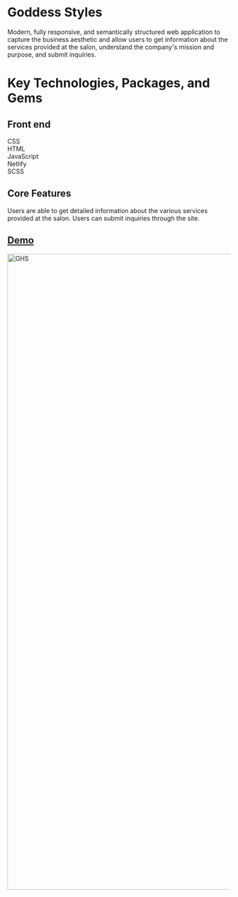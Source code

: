 # Goddess Styles

 Modern, fully responsive, and semantically structured web application to capture the business aesthetic and allow users to get information about the services provided at the salon, understand the company's mission and purpose, and submit inquiries.

# Key Technologies, Packages, and Gems

## Front end <br>
CSS <br>
HTML <br>
JavaScript <br>
Netlify <br>
SCSS

## Core Features
Users are able to get detailed information about the various services provided at the salon.  Users can submit inquiries through the site.


## [Demo](https://goddesshairsalon.netlify.app)
 <img width="1437" alt="GHS" src="https://user-images.githubusercontent.com/100317017/200155152-c1f0116d-eec9-4da7-93a0-3d41bd3b9a85.png">




